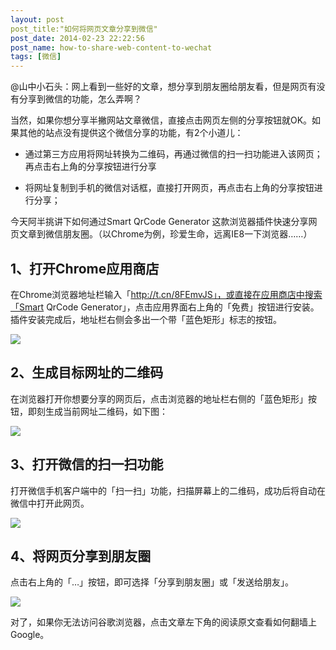 ```yaml
---
layout: post
post_title:"如何将网页文章分享到微信"
post_date: 2014-02-23 22:22:56
post_name: how-to-share-web-content-to-wechat
tags: [微信]
---
```


@山中小石头：网上看到一些好的文章，想分享到朋友圈给朋友看，但是网页有没有分享到微信的功能，怎么弄啊？

当然，如果你想分享半撇网站文章微信，直接点击网页左侧的分享按钮就OK。如果其他的站点没有提供这个微信分享的功能，有2个小道儿：

*   通过第三方应用将网址转换为二维码，再通过微信的扫一扫功能进入该网页；再点击右上角的分享按钮进行分享

*   将网址复制到手机的微信对话框，直接打开网页，再点击右上角的分享按钮进行分享；

今天阿半挑讲下如何通过Smart QrCode Generator 这款浏览器插件快速分享网页文章到微信朋友圈。（以Chrome为例，珍爱生命，远离IE8一下浏览器……）

## 1、打开Chrome应用商店

在Chrome浏览器地址栏输入「http://t.cn/8FEmvJS」，或直接在应用商店中搜索「Smart QrCode Generator」，点击应用界面右上角的「免费」按钮进行安装。插件安装完成后，地址栏右侧会多出一个带「蓝色矩形」标志的按钮。

![](http://mmbiz.qpic.cn/mmbiz/z3T1vlHdIX8iaObzuwd1pP6hVCv4fHaLqQSrXwhZmrAiauwOUKMdAARUNhMmJC3E7lKlhkNfo2jCFcBGjWSVV2vA/0)

## 2、生成目标网址的二维码

在浏览器打开你想要分享的网页后，点击浏览器的地址栏右侧的「蓝色矩形」按钮，即刻生成当前网址二维码，如下图：

![](http://mmbiz.qpic.cn/mmbiz/z3T1vlHdIX8iaObzuwd1pP6hVCv4fHaLq9ADWbaiclaLcqiacvkiaOQpnnFQ1oAJoVEO29GbcOTb66TKwnyrHFX1UA/0)

## 3、打开微信的扫一扫功能

打开微信手机客户端中的「扫一扫」功能，扫描屏幕上的二维码，成功后将自动在微信中打开此网页。

![](http://mmbiz.qpic.cn/mmbiz/z3T1vlHdIX8iaObzuwd1pP6hVCv4fHaLq2D3EPlSEib08NBFvjFNwibJd1icSBeGzNvqLibhcKicn9ibav2iaPSUJf9aPg/0)

## 4、将网页分享到朋友圈

点击右上角的「…」按钮，即可选择「分享到朋友圈」或「发送给朋友」。

![](http://mmbiz.qpic.cn/mmbiz/z3T1vlHdIX8iaObzuwd1pP6hVCv4fHaLqXFG7vs2T9BlQ3ibz3R0KRLpHuBt1wOsvfdlVdNmIoarbXZlj70Zl8xQ/0)

对了，如果你无法访问谷歌浏览器，点击文章左下角的阅读原文查看如何翻墙上Google。